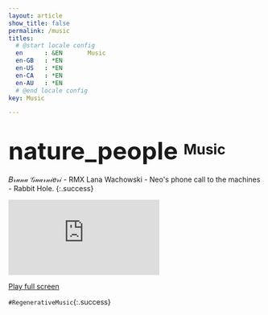 ```yaml
---
layout: article
show_title: false
permalink: /music
titles:
  # @start locale config
  en      : &EN       Music
  en-GB   : *EN
  en-US   : *EN
  en-CA   : *EN
  en-AU   : *EN
  # @end locale config
key: Music

---
```

# <span class="material-symbols-outlined" style="font-size: 48px; vertical-align: middle;"> nature_people </span> Music

𝐵𝓇𝓊𝓃𝒶 𝒢𝓊𝒶𝓇𝓃𝒾𝑒𝓇𝒾 - RMX Lana Wachowski - Neo's phone call to the machines - Rabbit Hole.
{:.success}
<div class="container">
  <iframe class="responsive-iframe" src="https://play.maar.world/?g=401&s=0&c=0" style="border: 0" ></iframe>
</div>

<a href="https://play.maar.world/?g=401&s=0&c=0 " rel="Maar World Player" target="_blank"> Play full screen</a> 

`#RegenerativeMusic`{:.success} 

